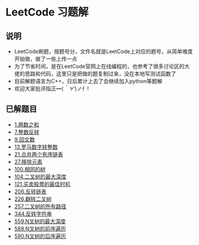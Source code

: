 # LeetCode 习题解

## 说明

- LeetCode刷题，按题号分，文件名就是LeetCode上对应的题号，从简单难度开始做，做了一些上传一点
- 为了节省时间，是在LeetCode官网上在线编程的，也参考了很多讨论区的大佬的思路和代码，这里只是把做的题复制过来，没在本地写测试函数了
- 目前解题语言为C++，日后累计上去了会继续加入python等题解
- 欢迎大家批评指正━(*｀∀´*)ノ亻!

## 已解题目

- [1.两数之和](https://github.com/Yet-sun/LeetCode/blob/master/C++/1.cpp)
- [7.整数反转](https://github.com/Yet-sun/LeetCode/blob/master/C++/7.cpp)
- [9.回文数](https://github.com/Yet-sun/LeetCode/blob/master/C++/9.cpp)
- [13.罗马数字转整数](https://github.com/Yet-sun/LeetCode/blob/master/C++/13.cpp)
- [21.合并两个有序链表](https://github.com/Yet-sun/LeetCode/blob/master/C++/21.cpp)
- [27.移除元素](https://github.com/Yet-sun/LeetCode/blob/master/C++/27.cpp)
- [100.相同的树](https://github.com/Yet-sun/LeetCode/blob/master/C++/100.cpp)
- [104.二叉树的最大深度](https://github.com/Yet-sun/LeetCode/blob/master/C++/104.cpp)
- [121.买卖股票的最佳时机](https://github.com/Yet-sun/LeetCode/blob/master/C++/121.cpp)
- [206.反转链表](https://github.com/Yet-sun/LeetCode/blob/master/C++/206.cpp)
- [226.翻转二叉树](https://github.com/Yet-sun/LeetCode/blob/master/C++/226.cpp)
- [257.二叉树的所有路径](https://github.com/Yet-sun/LeetCode/blob/master/C++/257.cpp)
- [344.反转字符串](https://github.com/Yet-sun/LeetCode/blob/master/C++/344.cpp)
- [559.N叉树的最大深度](https://github.com/Yet-sun/LeetCode/blob/master/C++/559.cpp)
- [589.N叉树的前序遍历](https://github.com/Yet-sun/LeetCode/blob/master/C++/589.cpp)
- [590.N叉树的后序遍历](https://github.com/Yet-sun/LeetCode/blob/master/C++/590.cpp)

<!-- | \# | Title |  Solution Language                                                            | Difficulty |
|----|-------|-------------------------------------------------------------------------------|------------|
| 1  | 两数之和  | \[C\+\+\]\(https://github\.com/Yet\-sun/LeetCode/blob/master/C\+\+/1\.cpp\)   | easy       |
| 7  | 整数反转  | \[7\.整数反转\]\(https://github\.com/Yet\-sun/LeetCode/blob/master/C\+\+/7\.cpp\) | easy       |
|    |       |                                                                               |            |
|    |       |                                                                               |            |
|    |       |                                                                               |            | -->

